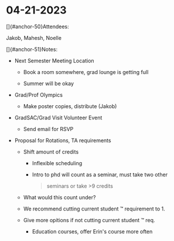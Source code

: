 # 04-21-2023

[]{#anchor-50}Attendees:

Jakob, Mahesh, Noelle

[]{#anchor-51}Notes:

-   Next Semester Meeting Location

    -   Book a room somewhere, grad lounge is getting full

    -   Summer will be okay

-   Grad/Prof Olympics

    -   Make poster copies, distribute (Jakob)

-   GradSAC/Grad Visit Volunteer Event

    -   Send email for RSVP

-   Proposal for Rotations, TA requirements

    -   Shift amount of credits

        -   Inflexible scheduling

        -   Intro to phd will count as a seminar, must take two other
            > seminars or take \>9 credits

    -   What would this count under?

    -   We recommend cutting current student ™ requirement to 1.

    -   Give more opitions if not cutting current student ™ req.

        -    Education courses, offer Erin's course more often

